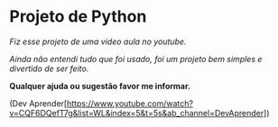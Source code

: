 # Projeto de Python

*Fiz esse projeto de uma video aula no youtube.*

*Ainda não entendi tudo que foi usado, foi um projeto bem simples e divertido de ser feito.*

**Qualquer ajuda ou sugestão favor me informar.**

(Dev Aprender[https://www.youtube.com/watch?v=CQF6DQefT7g&list=WL&index=5&t=5s&ab_channel=DevAprender])
